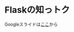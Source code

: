 # Flaskの知っトク
Googleスライドは[ここ](https://docs.google.com/presentation/d/18SgEPfPjbogQKStYVUTpW_RPyLxe390XEnUqrX8AKrs/edit?usp=sharing)から
